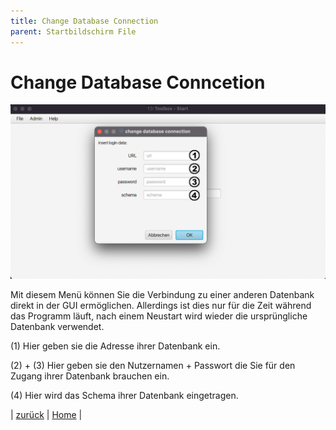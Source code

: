 ```yaml
---
title: Change Database Connection
parent: Startbildschirm File
---
```

# Change Database Conncetion

![Home-change-databse](resources/ToolBoxChangeDatabase.png)

Mit diesem Menü können Sie die Verbindung zu einer anderen Datenbank direkt in der GUI ermöglichen. Allerdings ist dies nur für die Zeit während das Programm läuft, nach einem Neustart wird wieder die ursprüngliche Datenbank verwendet.

(1) Hier geben sie die Adresse ihrer Datenbank ein.

(2) + (3) Hier geben sie den Nutzernamen + Passwort die Sie für den Zugang ihrer Datenbank brauchen ein.

(4) Hier wird das Schema ihrer Datenbank eingetragen.

| [zurück](home-file.md) | [Home](toolbox.md) |